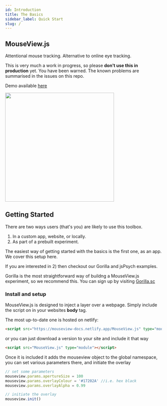 ```yaml
---
id: Introduction
title: The Basics
sidebar_label: Quick Start
slug: /
---
```


## MouseView.js
Attentional mouse tracking. Alternative to online eye tracking.

This is very much a work in progress, so please **don't use this in production** yet. You have been warned. The known problems are summarised in the issues on this repo.

Demo available [here](https://mouseview-docs.netlify.app/demo.html)

<img src="https://github.com/u01ai11/MouseView.js/raw/master/resources/mouseview_demo.gif" width="350"/>


## Getting Started

There are two ways users (that's you) are likely to use this toolbox. 
1) In a custom app, website, or locally. 
2) As part of a prebuilt experiment. 

The easiest way of getting started with the basics is the first one, as an app. We cover this setup here. 

If you are interested in 2) then checkout our Gorilla and jsPsych examples. 

Gorilla is the most straightforward way of buildng a MouseView.js experiment, so we recommend this. You can sign up by visiting [Gorilla.sc](https://www.gorilla.sc/?utm_medium=referral&utm_source=MouseView.js)

### Install and setup
MouseView.js is designed to inject a layer over a webpage. Simply include the script on in your websites **body** tag.
 
The most up-to-date one is hosted on netlify:
```HTML
<script src="https://mouseview-docs.netlify.app/MouseView.js" type="module"></script>
```
or you can just download a version to your site and include it that way
```HTML
<script src="MouseView.js" type="module"></script>
```

Once it is included it adds the mouseview object to the global namespace, you can set various parameters there, and initiate the overlay
```jsx
// set some parameters
mouseview.params.apertureSize = 100
mouseview.params.overlayColour = '#17202A' //i.e. hex black
mouseview.params.overlayAlpha = 0.99

// initiate the overlay 
mouseview.init()
